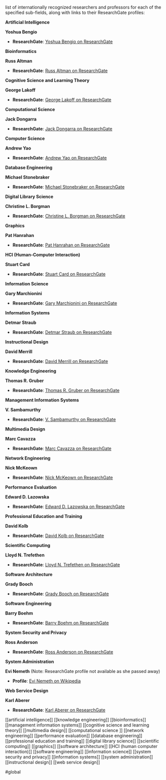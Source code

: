 list of internationally recognized researchers and professors for each of the specified sub-fields, along with links to their ResearchGate profiles:

**Artificial Intelligence**

**Yoshua Bengio**

- **ResearchGate**: [Yoshua Bengio on ResearchGate](https://www.researchgate.net/profile/Yoshua-Bengio)

**Bioinformatics**

**Russ Altman**

- **ResearchGate**: [Russ Altman on ResearchGate](https://www.researchgate.net/profile/Russ-Altman)

**Cognitive Science and Learning Theory**

**George Lakoff**

- **ResearchGate**: [George Lakoff on ResearchGate](https://www.researchgate.net/profile/George-Lakoff)

**Computational Science**

**Jack Dongarra**

- **ResearchGate**: [Jack Dongarra on ResearchGate](https://www.researchgate.net/profile/Jack-Dongarra)

**Computer Science**

**Andrew Yao**

- **ResearchGate**: [Andrew Yao on ResearchGate](https://www.researchgate.net/profile/Andrew-Yao)

**Database Engineering**

**Michael Stonebraker**

- **ResearchGate**: [Michael Stonebraker on ResearchGate](https://www.researchgate.net/profile/Michael-Stonebraker)

**Digital Library Science**

**Christine L. Borgman**

- **ResearchGate**: [Christine L. Borgman on ResearchGate](https://www.researchgate.net/profile/Christine-Borgman)

**Graphics**

**Pat Hanrahan**

- **ResearchGate**: [Pat Hanrahan on ResearchGate](https://www.researchgate.net/profile/Pat-Hanrahan)

**HCI (Human-Computer Interaction)**

**Stuart Card**

- **ResearchGate**: [Stuart Card on ResearchGate](https://www.researchgate.net/profile/Stuart-Card)

**Information Science**

**Gary Marchionini**

- **ResearchGate**: [Gary Marchionini on ResearchGate](https://www.researchgate.net/profile/Gary-Marchionini)

**Information Systems**

**Detmar Straub**

- **ResearchGate**: [Detmar Straub on ResearchGate](https://www.researchgate.net/profile/Detmar-Straub)

**Instructional Design**

**David Merrill**

- **ResearchGate**: [David Merrill on ResearchGate](https://www.researchgate.net/profile/David-Merrill-5)

**Knowledge Engineering**

**Thomas R. Gruber**

- **ResearchGate**: [Thomas R. Gruber on ResearchGate](https://www.researchgate.net/profile/Thomas-Gruber-2)

**Management Information Systems**

**V. Sambamurthy**

- **ResearchGate**: [V. Sambamurthy on ResearchGate](https://www.researchgate.net/profile/V-Sambamurthy)

**Multimedia Design**

**Marc Cavazza**

- **ResearchGate**: [Marc Cavazza on ResearchGate](https://www.researchgate.net/profile/Marc-Cavazza)

**Network Engineering**

**Nick McKeown**

- **ResearchGate**: [Nick McKeown on ResearchGate](https://www.researchgate.net/profile/Nick-Mckeown)

**Performance Evaluation**

**Edward D. Lazowska**

- **ResearchGate**: [Edward D. Lazowska on ResearchGate](https://www.researchgate.net/profile/Edward-Lazowska)

**Professional Education and Training**

**David Kolb**

- **ResearchGate**: [David Kolb on ResearchGate](https://www.researchgate.net/profile/David-Kolb)

**Scientific Computing**

**Lloyd N. Trefethen**

- **ResearchGate**: [Lloyd N. Trefethen on ResearchGate](https://www.researchgate.net/profile/Lloyd-Trefethen)

**Software Architecture**

**Grady Booch**

- **ResearchGate**: [Grady Booch on ResearchGate](https://www.researchgate.net/profile/Grady-Booch)

**Software Engineering**

**Barry Boehm**

- **ResearchGate**: [Barry Boehm on ResearchGate](https://www.researchgate.net/profile/Barry-Boehm)

**System Security and Privacy**

**Ross Anderson**

- **ResearchGate**: [Ross Anderson on ResearchGate](https://www.researchgate.net/profile/Ross-Anderson)

**System Administration**

**Evi Nemeth** (Note: ResearchGate profile not available as she passed away)

- **Profile**: [Evi Nemeth on Wikipedia](https://en.wikipedia.org/wiki/Evi_Nemeth)

**Web Service Design**

**Karl Aberer**

- **ResearchGate**: [Karl Aberer on ResearchGate](https://www.researchgate.net/profile/Karl-Aberer)


[[artificial intelligence]]
[[knowledge engineering]]
[[bioinformatics]]
[[management information systems]]
[[cognitive science and learning theory]]
[[multimedia design]]
[[computational science ]]
[[network engineering]]
[[performance evaluation]]
[[database engineering]]
[[professional education and training]]
[[digital library science]]
[[scientific computing]]
[[graphics]]
[[software architecture]]
[[HCI (human computer interaction)]]
[[software engineering]]
[[information science]]
[[system security and privacy]]
[[information systems]]
[[system administration]]
[[instructional design]]
[[web service design]]

#global 